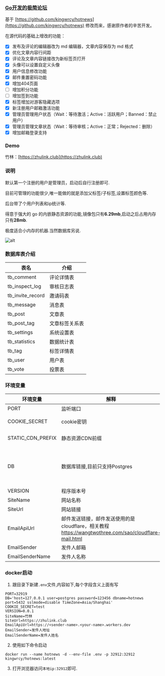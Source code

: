 ### [Go开发的极简论坛](https://github.com/TwoThreeWang/go_simple_forum)

基于 [https://github.com/kingwrcy/hotnews](https://github.com/kingwrcy/hotnews) 修改而来，感谢原作者的辛苦开发。

在源代码的基础上增改的功能：

- [x] 发布及评论的编辑器改为 md 编辑器，文章内容保存为 md 格式
- [x] 优化文章内容行间距
- [x] 评论及文章内容链接改为新标签页打开
- [x] 头像可以设置自定义头像
- [x] 用户信息修改功能
- [x] 邮件重置密码功能
- [x] 增加404页面
- [ ] 增加积分功能
- [ ] 增加签到功能
- [x] 标签增加对游客隐藏选项
- [x] 新注册用户邮箱激活功能
- [x] 管理员管理用户状态（Wait：等待激活；Active：活跃用户；Banned：禁止用户）
- [x] 管理员管理文章状态（Wait：等待审核；Active：正常；Rejected：删除）
- [x] 增加邮箱登录支持

### Demo

竹林：[https://zhulink.club](https://zhulink.club)

### 说明

默认第一个注册的用户是管理员，启动后自行注册即可.

目前可管理的功能很少,唯一能做的就是添加父标签/子标签,设置标签颜色等.

后台带了个用户列表和ip统计等.

得意于强大的 go 的内嵌静态资源的功能,镜像包只有**6.29mb**,启动之后占用内存只有**28mb**.

极度适合小内存的机器.当然数据库另说.

![alt](https://openai-75050.gzc.vod.tencent-cloud.com/openaiassets_5ba4ebcbd2030fee5ac43c38e41a0f41_2579861720144999302.png 'title')

### 数据库表介绍

| 表名                |  介绍     |
|-------------------|---------|
| tb_comment        | 评论详情表   |
| tb_inspect_log    | 审核日志表   |
| tb_invite_record  | 邀请码表    |
| tb_message        | 消息表     |
| tb_post           | 文章表     |
| tb_post_tag       | 文章标签关系表 |
| tb_settings       | 系统设置表   |
| tb_statistics     | 数据统计表   |
| tb_tag            | 标签详情表   |
| tb_user           | 用户表     |
| tb_vote           | 投票表     |

### 环境变量

| 环境变量              | 解释                                                                               | 示例                                                                                                             |
|-------------------|----------------------------------------------------------------------------------|----------------------------------------------------------------------------------------------------------------|
| PORT              | 监听端口                                                                             | 选填,默认32919                                                                                                     |
| COOKIE_SECRET     | cookie密钥                                                                         | 必填,如:UbnpjqcvDJ8mDCB                                                                                           |
| STATIC_CDN_PREFIX | 静态资源CDN前缀                                                                        | 选填,默认取使用本地静态文件                                                                                                 |
| DB                | 数据库链接,目前只支持Postgres                                                              | 必填,'host=localhost user=username password=password dbname=hn port=5432 sslmode=disable TimeZone=Asia/Shanghai' |
| VERSION           | 程序版本号                                                                            | 0.0.1                                                                                                          |
| SiteName          | 网站名称                                                                             | 竹林                                                                                                             |
| SiteUrl           | 网站链接                                                                             | https://zhulink.club                                                                                           |
| EmailApiUrl       | 邮件发送链接，邮件发送使用的是cloudflare，相关教程 https://wangtwothree.com/sao/cloudflare-mail.html | https://<sender-name>.<your-name>.workers.dev                                                                  |
| EmailSender       | 发件人邮箱                                                                            | 竹林                                                                                                             |
| EmailSenderName   | 发件人名称                                                                            | 竹林                                                                                                             |



### docker启动

1. 跟目录下新建`.env`文件,内容如下,每个字段含义上面有写
```dotenv
PORT=32919
DB='host=127.0.0.1 user=postgres password=123456 dbname=hotnews port=5432 sslmode=disable TimeZone=Asia/Shanghai'
COOKIE_SECRET=test
VERSION=0.0.1
SiteName=竹林
SiteUrl=https://zhulink.club
EmailApiUrl=https://<sender-name>.<your-name>.workers.dev
EmailSender=发件人地址
EmailSenderName=发件人姓名
```

2. 使用如下命令启动
```shell
docker run --name hotnews -d --env-file .env -p 32912:32912 kingwrcy/hotnews:latest
```

3. 打开浏览器访问`本地ip:32912`即可.
